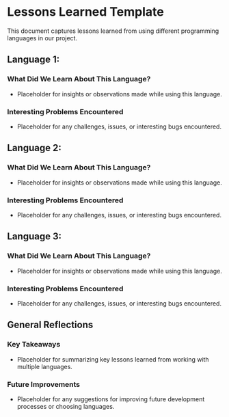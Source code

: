 
# Lessons Learned Template

This document captures lessons learned from using different programming languages in our project.

## Language 1: <Language Name>

### What Did We Learn About This Language?
- Placeholder for insights or observations made while using this language.

### Interesting Problems Encountered
- Placeholder for any challenges, issues, or interesting bugs encountered.

## Language 2: <Language Name>

### What Did We Learn About This Language?
- Placeholder for insights or observations made while using this language.

### Interesting Problems Encountered
- Placeholder for any challenges, issues, or interesting bugs encountered.

## Language 3: <Language Name>

### What Did We Learn About This Language?
- Placeholder for insights or observations made while using this language.

### Interesting Problems Encountered
- Placeholder for any challenges, issues, or interesting bugs encountered.

## General Reflections

### Key Takeaways
- Placeholder for summarizing key lessons learned from working with multiple languages.

### Future Improvements
- Placeholder for any suggestions for improving future development processes or choosing languages.
